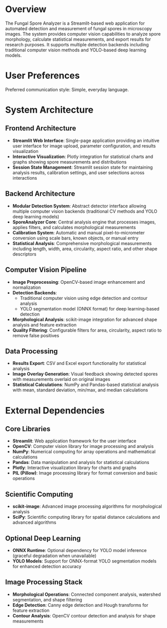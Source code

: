 # Overview

The Fungal Spore Analyzer is a Streamlit-based web application for automated detection and measurement of fungal spores in microscopy images. The system provides computer vision capabilities to analyze spore morphology, calculate statistical measurements, and export results for research purposes. It supports multiple detection backends including traditional computer vision methods and YOLO-based deep learning models.

# User Preferences

Preferred communication style: Simple, everyday language.

# System Architecture

## Frontend Architecture
- **Streamlit Web Interface**: Single-page application providing an intuitive user interface for image upload, parameter configuration, and results visualization
- **Interactive Visualization**: Plotly integration for statistical charts and graphs showing spore measurements and distributions
- **Session State Management**: Streamlit session state for maintaining analysis results, calibration settings, and user selections across interactions

## Backend Architecture
- **Modular Detection System**: Abstract detector interface allowing multiple computer vision backends (traditional CV methods and YOLO deep learning models)
- **SporeAnalyzer Core**: Central analysis engine that processes images, applies filters, and calculates morphological measurements
- **Calibration System**: Automatic and manual pixel-to-micrometer conversion using scale bars, known objects, or manual entry
- **Statistical Analysis**: Comprehensive morphological measurements including length, width, area, circularity, aspect ratio, and other shape descriptors

## Computer Vision Pipeline
- **Image Preprocessing**: OpenCV-based image enhancement and normalization
- **Detection Backends**: 
  - Traditional computer vision using edge detection and contour analysis
  - YOLO segmentation model (ONNX format) for deep learning-based detection
- **Morphological Analysis**: scikit-image integration for advanced shape analysis and feature extraction
- **Quality Filtering**: Configurable filters for area, circularity, aspect ratio to remove false positives

## Data Processing
- **Results Export**: CSV and Excel export functionality for statistical analysis
- **Image Overlay Generation**: Visual feedback showing detected spores with measurements overlaid on original images
- **Statistical Calculations**: NumPy and Pandas-based statistical analysis with mean, standard deviation, min/max, and median calculations

# External Dependencies

## Core Libraries
- **Streamlit**: Web application framework for the user interface
- **OpenCV**: Computer vision library for image processing and analysis
- **NumPy**: Numerical computing for array operations and mathematical calculations
- **Pandas**: Data manipulation and analysis for statistical calculations
- **Plotly**: Interactive visualization library for charts and graphs
- **PIL (Pillow)**: Image processing library for format conversion and basic operations

## Scientific Computing
- **scikit-image**: Advanced image processing algorithms for morphological analysis
- **SciPy**: Scientific computing library for spatial distance calculations and advanced algorithms

## Optional Deep Learning
- **ONNX Runtime**: Optional dependency for YOLO model inference (graceful degradation when unavailable)
- **YOLO Models**: Support for ONNX-format YOLO segmentation models for enhanced detection accuracy

## Image Processing Stack
- **Morphological Operations**: Connected component analysis, watershed segmentation, and shape filtering
- **Edge Detection**: Canny edge detection and Hough transforms for feature extraction
- **Contour Analysis**: OpenCV contour detection and analysis for shape measurements